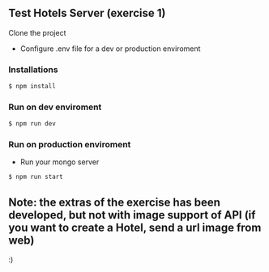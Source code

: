 ## Test Hotels Server (exercise 1)

Clone the project

* Configure .env file for a dev or production enviroment

### Installations

```sh
$ npm install 
```

### Run on dev enviroment

```sh
$ npm run dev 
```

### Run on production enviroment

* Run your mongo server

```sh
$ npm run start 
```

## Note: the extras of the exercise has been developed, but not with image support of API (if you want to create a Hotel, send a url image from web)

:)
